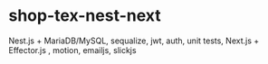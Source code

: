 # shop-tex-nest-next
Nest.js + MariaDB/MySQL, sequalize, jwt, auth, unit tests, Next.js + Effector.js , motion, emailjs, slickjs
